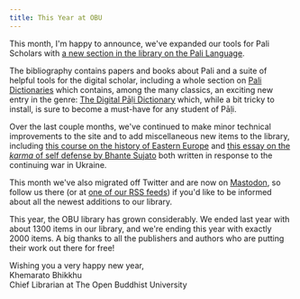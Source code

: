```yaml
---
title: This Year at OBU
---
```


This month, I'm happy to announce, we've expanded our tools for Pali Scholars with [a new section in the library on the Pali Language](/tags/pali-language).

The bibliography contains papers and books about Pali and a suite of helpful tools for the digital scholar, including a whole section on [Pali Dictionaries](/tags/pali-dictionaries) which contains, among the many classics, an exciting new entry in the genre: [The Digital Pāḷi Dictionary](/content/reference/dpd) which, while a bit tricky to install, is sure to become a must-have for any student of Pāḷi.

Over the last couple months, we've continued to make minor technical improvements to the site and to add miscellaneous new items to the library, including [this course on the history of Eastern Europe](https://youtube.com/playlist?list=PLh9mgdi4rNewfxO7LhBoz_1Mx1MaO6sw_) and [this essay on the *karma* of self defense by Bhante Sujato](/content/essays/war-bright-and-dark_sujato) both written in response to the continuing war in Ukraine.

This month we've also migrated off Twitter and are now on [Mastodon](https://digipres.club/@obu), so follow us there (or at [one of our RSS feeds](/feed)) if you'd like to be informed about all the newest additions to our library.

This year, the OBU library has grown considerably. We ended last year with about 1300 items in our library, and we're ending this year with exactly 2000 items. A big thanks to all the publishers and authors who are putting their work out there for free!

Wishing you a very happy new year,  
Khemarato Bhikkhu  
Chief Librarian at The Open Buddhist University  


